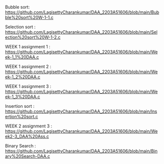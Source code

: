 Bubble sort: https://github.com/LagisettyCharankumar/DAA_2203A51606/blob/main/Bubble%20sort%20W-1-1.c

Selection sort : https://github.com/LagisettyCharankumar/DAA_2203A51606/blob/main/Selection%20sort%20W-1-2.c

WEEK 1 assignment 1 : https://github.com/LagisettyCharankumar/DAA_2203A51606/blob/main/Week-1_1%20DAA.c

WEEK 1 assignment 2 : https://github.com/LagisettyCharankumar/DAA_2203A51606/blob/main/Week-1_2%20DAA.c

WEEK 1 assignment 3 : https://github.com/LagisettyCharankumar/DAA_2203A51606/blob/main/Week-1_3%20DAA.c

Insertion sort : https://github.com/LagisettyCharankumar/DAA_2203A51606/blob/main/Insertion%20sort.c

WEEK 2 assignment 3 : https://github.com/LagisettyCharankumar/DAA_2203A51606/blob/main/Week2-3_DAA%20Ass.c

Binary Search : https://github.com/LagisettyCharankumar/DAA_2203A51606/blob/main/Binary%20Search-DAA.c



